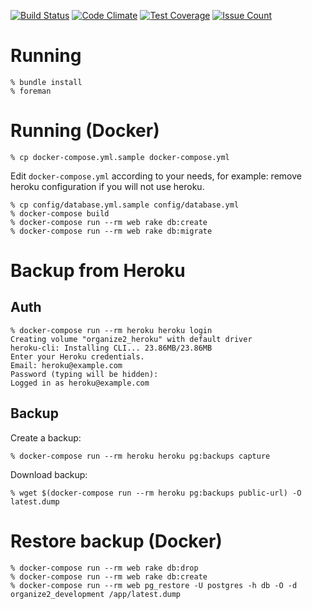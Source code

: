 [![Build Status](https://travis-ci.org/dmitryrck/organize2.svg?branch=master)](https://travis-ci.org/dmitryrck/organize2)
[![Code Climate](https://codeclimate.com/github/dmitryrck/organize2/badges/gpa.svg)](https://codeclimate.com/github/dmitryrck/organize2)
[![Test Coverage](https://codeclimate.com/github/dmitryrck/organize2/badges/coverage.svg)](https://codeclimate.com/github/dmitryrck/organize2/coverage)
[![Issue Count](https://codeclimate.com/github/dmitryrck/organize2/badges/issue_count.svg)](https://codeclimate.com/github/dmitryrck/organize2)

# Running

    % bundle install
    % foreman

# Running (Docker)

    % cp docker-compose.yml.sample docker-compose.yml

Edit `docker-compose.yml` according to your needs, for example: remove heroku
configuration if you will not use heroku.

    % cp config/database.yml.sample config/database.yml
    % docker-compose build
    % docker-compose run --rm web rake db:create
    % docker-compose run --rm web rake db:migrate

# Backup from Heroku

## Auth

    % docker-compose run --rm heroku heroku login
    Creating volume "organize2_heroku" with default driver
    heroku-cli: Installing CLI... 23.86MB/23.86MB
    Enter your Heroku credentials.
    Email: heroku@example.com
    Password (typing will be hidden):
    Logged in as heroku@example.com

## Backup

Create a backup:

    % docker-compose run --rm heroku heroku pg:backups capture

Download backup:

    % wget $(docker-compose run --rm heroku pg:backups public-url) -O latest.dump

# Restore backup (Docker)

    % docker-compose run --rm web rake db:drop
    % docker-compose run --rm web rake db:create
    % docker-compose run --rm web pg_restore -U postgres -h db -O -d organize2_development /app/latest.dump
